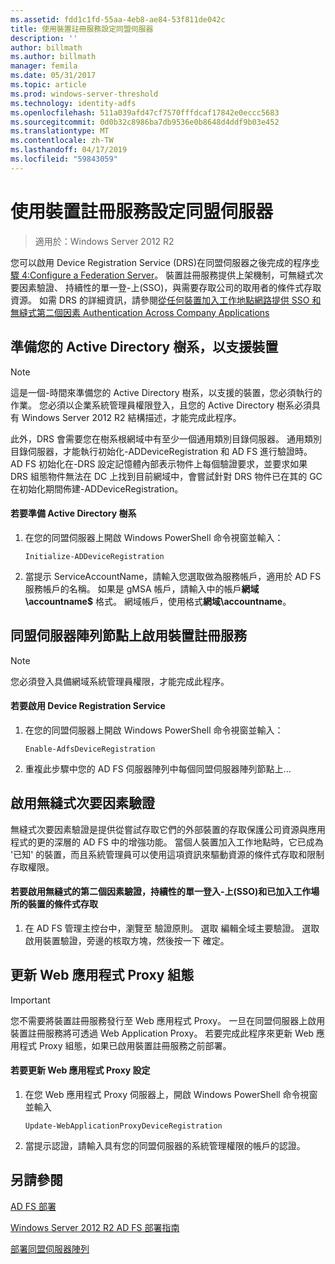 ```yaml
---
ms.assetid: fdd1c1fd-55aa-4eb8-ae84-53f811de042c
title: 使用裝置註冊服務設定同盟伺服器
description: ''
author: billmath
ms.author: billmath
manager: femila
ms.date: 05/31/2017
ms.topic: article
ms.prod: windows-server-threshold
ms.technology: identity-adfs
ms.openlocfilehash: 511a039afd47cf7570fffdcaf17842e0eccc5683
ms.sourcegitcommit: 0d0b32c8986ba7db9536e0b8648d4ddf9b03e452
ms.translationtype: MT
ms.contentlocale: zh-TW
ms.lasthandoff: 04/17/2019
ms.locfileid: "59843059"
---
```

# <a name="configure-a-federation-server-with-device-registration-service"></a>使用裝置註冊服務設定同盟伺服器

>適用於：Windows Server 2012 R2

您可以啟用 Device Registration Service \(DRS\)在同盟伺服器之後完成的程序[步驟 4:Configure a Federation Server](https://technet.microsoft.com/library/dn303424.aspx)。 裝置註冊服務提供上架機制，可無縫式次要因素驗證、 持續性的單一登\-上\(SSO\)，與需要存取公司的取用者的條件式存取資源。 如需 DRS 的詳細資訊，請參閱[從任何裝置加入工作地點網路提供 SSO 和無縫式第二個因素 Authentication Across Company Applications](../../ad-fs/operations/Join-to-Workplace-from-Any-Device-for-SSO-and-Seamless-Second-Factor-Authentication-Across-Company-Applications.md)  
  
## <a name="prepare-your-active-directory-forest-to-support-devices"></a>準備您的 Active Directory 樹系，以支援裝置  
  
> [!NOTE]  
> 這是一個\-時間來準備您的 Active Directory 樹系，以支援的裝置，您必須執行的作業。 您必須以企業系統管理員權限登入，且您的 Active Directory 樹系必須具有 Windows Server 2012 R2 結構描述，才能完成此程序。  
>   
> 此外，DRS 會需要您在樹系根網域中有至少一個通用類別目錄伺服器。 通用類別目錄伺服器，才能執行初始化\-ADDeviceRegistration 和 AD FS 進行驗證時。 AD FS 初始化在\-DRS 設定記憶體內部表示物件上每個驗證要求，並要求如果 DRS 組態物件無法在 DC 上找到目前網域中，會嘗試針對 DRS 物件已在其的 GC在初始化期間佈建\-ADDeviceRegistration。  
  
#### <a name="to-prepare-the-active-directory-forest"></a>若要準備 Active Directory 樹系  
  
1.  在您的同盟伺服器上開啟 Windows PowerShell 命令視窗並輸入：  
  
    ```  
    Initialize-ADDeviceRegistration  
    ```  
  
2.  當提示 ServiceAccountName，請輸入您選取做為服務帳戶，適用於 AD FS 服務帳戶的名稱。  如果是 gMSA 帳戶，請輸入中的帳戶**網域\\accountname$** 格式。 網域帳戶，使用格式**網域\\accountname**。  
  
## <a name="enable-device-registration-service-on-a-federation-server-farm-node"></a>同盟伺服器陣列節點上啟用裝置註冊服務  
  
> [!NOTE]  
> 您必須登入具備網域系統管理員權限，才能完成此程序。  
  
#### <a name="to-enable-device-registration-service"></a>若要啟用 Device Registration Service  
  
1.  在您的同盟伺服器上開啟 Windows PowerShell 命令視窗並輸入：  
  
    ```  
    Enable-AdfsDeviceRegistration  
    ```  
  
2.  重複此步驟中您的 AD FS 伺服器陣列中每個同盟伺服器陣列節點上...  
  
## <a name="enable-seamless-second-factor-authentication"></a>啟用無縫式次要因素驗證  
無縫式次要因素驗證是提供從嘗試存取它們的外部裝置的存取保護公司資源與應用程式的更的深層的 AD FS 中的增強功能。 當個人裝置加入工作地點時，它已成為 '已知' 的裝置，而且系統管理員可以使用這項資訊來驅動資源的條件式存取和限制存取權限。  
  
#### <a name="to-enable-seamless-second-factor-authentication-persistent-single-sign-on-sso-and-conditional-access-for-workplace-joined-devices"></a>若要啟用無縫式的第二個因素驗證，持續性的單一登入\-上\(SSO\)和已加入工作場所的裝置的條件式存取  
  
1.  在 AD FS 管理主控台中，瀏覽至 驗證原則。 選取 編輯全域主要驗證。 選取 啟用裝置驗證，旁邊的核取方塊，然後按一下 確定。  
  
## <a name="update-the-web-application-proxy-configuration"></a>更新 Web 應用程式 Proxy 組態  
  
> [!IMPORTANT]  
> 您不需要將裝置註冊服務發行至 Web 應用程式 Proxy。  一旦在同盟伺服器上啟用裝置註冊服務將可透過 Web Application Proxy。  若要完成此程序來更新 Web 應用程式 Proxy 組態，如果已啟用裝置註冊服務之前部署。  
  
#### <a name="to-update-the-web-application-proxy-configuration"></a>若要更新 Web 應用程式 Proxy 設定  
  
1.  在您 Web 應用程式 Proxy 伺服器上，開啟 Windows PowerShell 命令視窗並輸入  
  
    ```  
    Update-WebApplicationProxyDeviceRegistration  
    ```  
  
2.  當提示認證，請輸入具有您的同盟伺服器的系統管理權限的帳戶的認證。  
  
## <a name="see-also"></a>另請參閱 

[AD FS 部署](../../ad-fs/AD-FS-Deployment.md)  

[Windows Server 2012 R2 AD FS 部署指南](../../ad-fs/deployment/Windows-Server-2012-R2-AD-FS-Deployment-Guide.md)  
 
[部署同盟伺服器陣列](../../ad-fs/deployment/Deploying-a-Federation-Server-Farm.md)  
  

